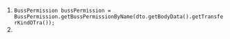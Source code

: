 1. ```BussPermission bussPermission = BussPermission.getBussPermissionByName(dto.getBodyData().getTransferKindOTra());```
2. 